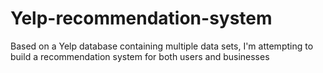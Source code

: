 # Yelp-recommendation-system
Based on a Yelp database containing multiple data sets, I'm attempting to build a recommendation system for both users and businesses
